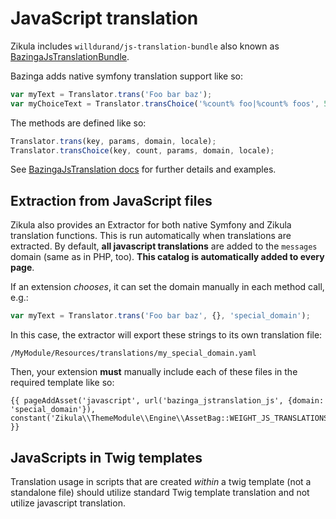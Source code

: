 # JavaScript translation

Zikula includes `willdurand/js-translation-bundle` also known as [BazingaJsTranslationBundle](https://github.com/willdurand/BazingaJsTranslationBundle).

Bazinga adds native symfony translation support like so:

```js
var myText = Translator.trans('Foo bar baz');
var myChoiceText = Translator.transChoice('%count% foo|%count% foos', 5);
```

The methods are defined like so:

```js
Translator.trans(key, params, domain, locale);
Translator.transChoice(key, count, params, domain, locale);
```

See [BazingaJsTranslation docs](https://github.com/willdurand/BazingaJsTranslationBundle/blob/master/Resources/doc/index.md#the-js-translator) for further details and examples.

## Extraction from JavaScript files

Zikula also provides an Extractor for both native Symfony and Zikula translation functions. This is run automatically
when translations are extracted. By default, **all javascript translations** are added to the `messages` domain (same as in PHP, too).
**This catalog is automatically added to every page**.

If an extension _chooses_, it can set the domain manually in each method call, e.g.:

```js
var myText = Translator.trans('Foo bar baz', {}, 'special_domain');
```

In this case, the extractor will export these strings to its own translation file:

```
/MyModule/Resources/translations/my_special_domain.yaml
```

Then, your extension **must** manually include each of these files in the required template like so:

```twig
{{ pageAddAsset('javascript', url('bazinga_jstranslation_js', {domain: 'special_domain'}), constant('Zikula\\ThemeModule\\Engine\\AssetBag::WEIGHT_JS_TRANSLATIONS')) }}
```

## JavaScripts in Twig templates

Translation usage in scripts that are created *within* a twig template (not a standalone file) should utilize standard
Twig template translation and not utilize javascript translation.
